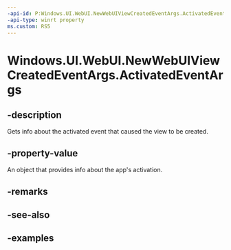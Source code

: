 ```yaml
---
-api-id: P:Windows.UI.WebUI.NewWebUIViewCreatedEventArgs.ActivatedEventArgs
-api-type: winrt property
ms.custom: RS5
---
```


<!-- Property syntax.
public IActivatedEventArgs ActivatedEventArgs { get; }
-->

# Windows.UI.WebUI.NewWebUIViewCreatedEventArgs.ActivatedEventArgs

## -description
Gets info about the activated event that caused the view to be created. 

## -property-value
An object that provides info about the app's activation.

## -remarks

## -see-also

## -examples

